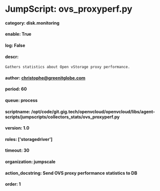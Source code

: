 
# JumpScript: ovs_proxyperf.py
        
#### category: disk.monitoring
#### enable: True
#### log: False
#### descr: 
```
Gathers statistics about Open vStorage proxy performance.

```
#### author: christophe@greenitglobe.com
#### period: 60
#### queue: process
#### scriptname: /opt/code/git.gig.tech/openvcloud/openvcloud/libs/agent-scripts/jumpscripts/collectors_stats/ovs_proxyperf.py
#### version: 1.0
#### roles: ['storagedriver']
#### timeout: 30
#### organization: jumpscale
#### action_docstring: Send OVS proxy performance statistics to DB
#### order: 1